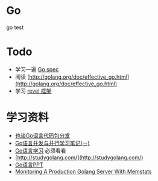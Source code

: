 Go
===
go test

Todo
===
 * 学习一遍 [Go spec](http://golang.org/ref/spec)
 * 阅读 [http://golang.org/doc/effective_go.html](http://golang.org/doc/effective_go.html)
 * 学习 [revel 框架](http://gorevel.cn/)
 
 
学习资料
====
 * [也谈Go语言代码包分发](http://tonybai.com/2012/10/25/go-package-distributing/)
 * [Go语言并发与并行学习笔记(一)](http://hit9.org/post/2013-11-17-14-07.html)
 * [Go语言学习](http://www.csdn.net/tag/go%E8%AF%AD%E8%A8%80) 必须看看
 * [http://studygolang.com/](http://studygolang.com/)
 * [Go语言PPT](http://talks.golang.org/)
 * [Monitoring A Production Golang Server With Memstats](http://pythonic.zoomquiet.io/data/20131112090955/index.html)
